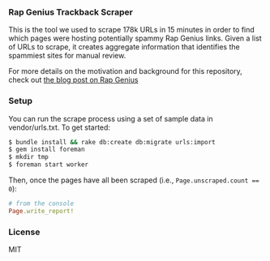 ### Rap Genius Trackback Scraper

This is the tool we used to scrape 178k URLs in 15 minutes in order to find which pages were hosting potentially spammy Rap Genius links. Given a list of URLs to scrape, it creates aggregate information that identifies the spammiest sites for manual review.

For more details on the motivation and background for this repository, check out [the blog post on Rap Genius](http://news.rapgenius.com/artists/Rap-genius-engineering-team)

### Setup

You can run the scrape process using a set of sample data in vendor/urls.txt.  To get started:

```sh
$ bundle install && rake db:create db:migrate urls:import
$ gem install foreman
$ mkdir tmp
$ foreman start worker
```

Then, once the pages have all been scraped (i.e., `Page.unscraped.count == 0`):

```ruby
# from the console
Page.write_report!
```

### License
MIT
